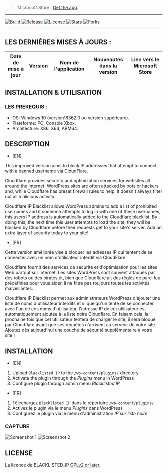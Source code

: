 > Microsoft Store : <a href="https://www.microsoft.com/store/apps/9MVJ546GBQ6L">Get the app</a>.

***
[![Build](https://img.shields.io/github/package-json/v/SIDL-C0R0RATI0N/SociaLink?style=social)](https://github.com/SIDL-C0R0RATI0N/SociaLink)
[![Release](https://img.shields.io/github/v/release/SIDL-C0R0RATI0N/SociaLink?include_prereleases&sort=date&style=social)](https://github.com/SIDL-C0R0RATI0N/SociaLink/releases)
[![License](https://img.shields.io/github/license/SIDL-C0R0RATI0N/SociaLink?style=social)](LICENSE.md)
[![Stars](https://img.shields.io/github/stars/SIDL-C0R0RATI0N/SociaLink?style=social)](https://github.com/SIDL-C0R0RATI0N/SociaLink/stargazers)
[![Forks](https://img.shields.io/github/forks/SIDL-C0R0RATI0N/SociaLink?style=social)](https://github.com/SIDL-C0R0RATI0N/SociaLink/network/members)
***

## LES DERNIÈRES MISES À JOURS :
| Date de mise à jour | Version | Nom de l'application | Nouveautés dans la version | Lien vers le Microsoft Store |
|:-:|:-:|:-:|:-:|:-:|

## INSTALLATION & UTILISATION

  ### LES PREREQUIS :
  * OS: Windows 10 (version18362.0 ou version supérieure).
  * Plateforme: PC, Console Xbox.
  * Architecture: X86, X64, ARM64.

## DESCRIPTION

- [EN] 

This improved version aims to block IP addresses that attempt to connect with a banned username via CloudFlare.

Cloudflare provides security and optimization services for websites all around the internet. WordPress sites are often attacked by bots or hackers and, while Cloudflare has preset firewall rules to help, it doesn't always filter out all malicious activity.

Cloudflare IP Blacklist allows WordPress admins to add a list of prohibited usernames and if someone attempts to log in with one of these usernames, this users IP address is automatically added to the Cloudflare blacklist. By doing this, the next time this user attempts to load the site, they will be blocked by Cloudflare before their requests get to your site's server. Add an extra layer of security today to your site!

- [FR] 

Cette version améliorée vise à bloquer les adresses IP qui tentent de se connecter avec un nom d'utilisateur interdit via CloudFlare.

Cloudflare fournit des services de sécurité et d'optimisation pour les sites Web partout sur Internet. Les sites WordPress sont souvent attaqués par des robots ou des pirates et, bien que Cloudflare ait des règles de pare-feu prédéfinies pour vous aider, il ne filtre pas toujours toutes les activités malveillantes.

Cloudflare IP Blacklist permet aux administrateurs WordPress d'ajouter une liste de noms d'utilisateur interdits et si quelqu'un tente de se connecter avec l'un de ces noms d'utilisateur, l'adresse IP de cet utilisateur est automatiquement ajoutée à la liste noire Cloudflare. En faisant cela, la prochaine fois que cet utilisateur tentera de charger le site, il sera bloqué par Cloudflare avant que ses requêtes n'arrivent au serveur de votre site. Ajoutez dès aujourd'hui une couche de sécurité supplémentaire à votre site !

## INSTALLATION

- [EN]

1. Upload `Blacklisted IP` to the `/wp-content/plugins/` directory
2. Activate the plugin through the _Plugins_ menu in WordPress
3. Configure plugin through admin menu _Blacklisted IP_

- [FR]

1. Téléchargez `Blacklisted IP` dans le répertoire `/wp-content/plugins/`
2. Activez le plugin via le menu _Plugins_ dans WordPress
3. Configurez le plugin via le menu d'administration _IP sur liste noire_

### CAPTURE

  ![Screenshot 1](https://github.com/SIDL-C0R0RATI0N/BLACKLISTED_IP/blob/main/v4.0.0.0-stable/1.png)
  ![Screenshot 2](https://github.com/SIDL-C0R0RATI0N/BLACKLISTED_IP/blob/main/v4.0.0.0-stable/2.png)

## LICENSE

La licence de BLACKLISTED_IP [GPLv2 or later](http://www.gnu.org/licenses/gpl-2.0.html).
